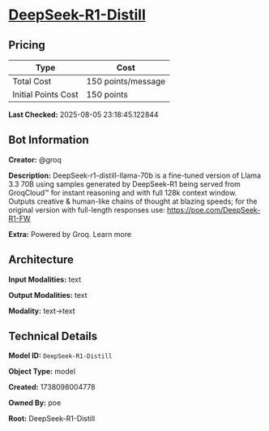 # [DeepSeek-R1-Distill](https://poe.com/DeepSeek-R1-Distill)

## Pricing

| Type | Cost |
|------|------|
| Total Cost | 150 points/message |
| Initial Points Cost | 150 points |

**Last Checked:** 2025-08-05 23:18:45.122844


## Bot Information

**Creator:** @groq

**Description:** DeepSeek-r1-distill-llama-70b is a fine-tuned version of Llama 3.3 70B using samples generated by DeepSeek-R1 being served from GroqCloud™ for instant reasoning and with full 128k context window. Outputs creative & human-like chains of thought at blazing speeds; for the original version with full-length responses use: https://poe.com/DeepSeek-R1-FW

**Extra:** Powered by Groq. Learn more


## Architecture

**Input Modalities:** text

**Output Modalities:** text

**Modality:** text->text


## Technical Details

**Model ID:** `DeepSeek-R1-Distill`

**Object Type:** model

**Created:** 1738098004778

**Owned By:** poe

**Root:** DeepSeek-R1-Distill
